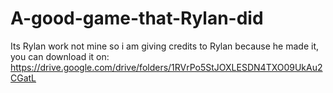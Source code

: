 # A-good-game-that-Rylan-did
Its Rylan work not mine so i am giving credits to Rylan because he made it, you can download it on: https://drive.google.com/drive/folders/1RVrPo5StJOXLESDN4TXO09UkAu2CGatL
